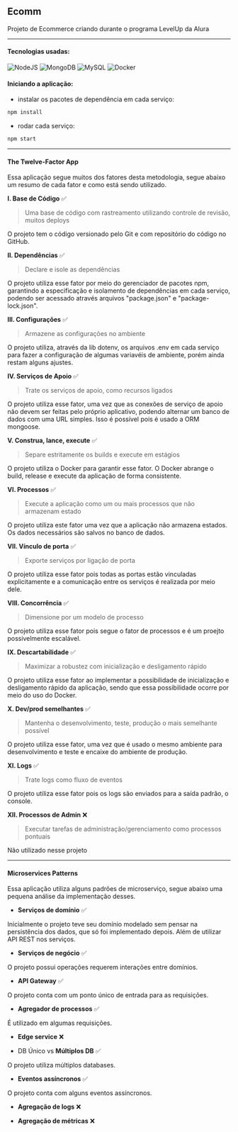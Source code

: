 ## Ecomm 

Projeto de Ecommerce criando durante o programa LevelUp da Alura
________________________________

#### Tecnologias usadas:
![NodeJS](https://img.shields.io/badge/Node.js-339933?style=for-the-badge&logo=nodedotjs&logoColor=white) ![MongoDB](https://img.shields.io/badge/MongoDB-4EA94B?style=for-the-badge&logo=mongodb&logoColor=white) ![MySQL](https://img.shields.io/badge/MySQL-00000F?style=for-the-badge&logo=mysql&logoColor=white) ![Docker](https://img.shields.io/badge/Docker-2496ED?style=for-the-badge&logo=docker&logoColor=white)

#### Iniciando a aplicação:
- instalar os pacotes de dependência em cada serviço: 
```javascript 
npm install
```
- rodar cada serviço: 
```javascript 
npm start
```
________________________________
#### The Twelve-Factor App
Essa aplicação segue muitos dos fatores desta metodologia, segue abaixo um resumo de cada fator e como está sendo utilizado.

**I. Base de Código** :white_check_mark:
> Uma base de código com rastreamento utilizando controle de revisão, muitos deploys

O projeto tem o código versionado pelo Git e com repositório do código no GitHub.

**II. Dependências** :white_check_mark:
> Declare e isole as dependências

O projeto utiliza esse fator por meio do gerenciador de pacotes npm, garantindo a especificação e isolamento de dependências em cada serviço, podendo ser acessado através arquivos "package.json" e "package-lock.json".

**III. Configurações** :white_check_mark:
> Armazene as configurações no ambiente

O projeto utiliza, através da lib dotenv, os arquivos .env em cada serviço para fazer a configuração de algumas variavéis de ambiente, porém ainda restam alguns ajustes.

**IV. Serviços de Apoio** :white_check_mark:
> Trate os serviços de apoio, como recursos ligados

O projeto utiliza esse fator, uma vez que as conexões de serviço de apoio não devem ser feitas pelo próprio aplicativo, podendo alternar um banco de dados com uma URL simples. Isso é possível pois é usado a ORM mongoose.

**V. Construa, lance, execute** :white_check_mark:
> Separe estritamente os builds e execute em estágios

O projeto utiliza o Docker para garantir esse fator. O Docker abrange o build, release e execute da aplicação de forma consistente.

**VI. Processos** :white_check_mark:
> Execute a aplicação como um ou mais processos que não armazenam estado

O projeto utiliza este fator uma vez que a aplicação não armazena estados. Os dados necessários são salvos no banco de dados.

**VII. Vínculo de porta** :white_check_mark:
> Exporte serviços por ligação de porta

O projeto utiliza esse fator pois todas as portas estão vinculadas explicitamente e a comunicação entre os serviços é realizada por meio dele.

**VIII. Concorrência** :white_check_mark:
> Dimensione por um modelo de processo

O projeto utiliza esse fator pois segue o fator de processos e é um proejto possivelmente escalável.

**IX. Descartabilidade** :white_check_mark:
> Maximizar a robustez com inicialização e desligamento rápido

O projeto utiliza esse fator ao implementar a possibilidade de inicialização e desligamento rápido da aplicação, sendo que essa possibilidade ocorre por meio do uso do Docker.

**X. Dev/prod semelhantes** :white_check_mark:
> Mantenha o desenvolvimento, teste, produção o mais semelhante possível

O projeto utiliza esse fator, uma vez que é usado o mesmo ambiente para desenvolvimento e teste e encaixe do ambiente de produção.

**XI. Logs** :white_check_mark:
> Trate logs como fluxo de eventos

O projeto utiliza esse fator pois os logs são enviados para a saída padrão, o console.

**XII. Processos de Admin** :x:
> Executar tarefas de administração/gerenciamento como processos pontuais

Não utilizado nesse projeto

________________________________

#### Microservices Patterns
Essa aplicação utiliza alguns padrões de microserviço, segue abaixo uma pequena análise da implementação desses.

- **Serviços de domínio** :white_check_mark:

Inicialmente o projeto teve seu domínio modelado sem pensar na persistência dos dados, que só foi implementado depois. Além de utilizar API REST nos serviços.

- **Serviços de negócio** :white_check_mark:

O projeto possui operações requerem interações entre domínios.

- **API Gateway** :white_check_mark:

O projeto conta com um ponto único de entrada para as requisições.

- **Agregador de processos** :white_check_mark:
  
É utilizado em algumas requisições.

- **Edge service** :x:

- DB Único vs **Múltiplos DB** :white_check_mark:

O projeto utiliza múltiplos databases.

- **Eventos assíncronos‌** :white_check_mark:
  
O projeto conta com alguns eventos assíncronos.

- **Agregação de logs** :x:

- **Agregação de métricas** :x:
